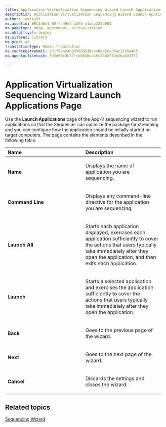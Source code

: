 ```yaml
---
title: Application Virtualization Sequencing Wizard Launch Applications Page
description: Application Virtualization Sequencing Wizard Launch Applications Page
author: jamiejdt
ms.assetid: 69b1d6e1-00ff-49e3-a245-a4aca225d681
ms.pagetype: mdop, appcompat, virtualization
ms.mktglfcycl: deploy
ms.sitesec: library
ms.prod: w8
translationtype: Human Translation
ms.sourcegitcommit: 2d1f98a24d9330d6b3bce488b2cac6ac11b5e4bf
ms.openlocfilehash: 5e5e66c5b77fcb6836cd45c35b2f7be26ad33777

---
```



# Application Virtualization Sequencing Wizard Launch Applications Page


Use the **Launch Applications** page of the App-V sequencing wizard to run applications so that the Sequencer can optimize the package for streaming and you can configure how the application should be initially started on target computers. The page contains the elements described in the following table.

<table>
<colgroup>
<col width="50%" />
<col width="50%" />
</colgroup>
<thead>
<tr class="header">
<th align="left">Name</th>
<th align="left">Description</th>
</tr>
</thead>
<tbody>
<tr class="odd">
<td align="left"><p><strong>Name</strong></p></td>
<td align="left"><p>Displays the name of application you are sequencing.</p></td>
</tr>
<tr class="even">
<td align="left"><p><strong>Command Line</strong></p></td>
<td align="left"><p>Displays any command-line directive for the application you are sequencing.</p></td>
</tr>
<tr class="odd">
<td align="left"><p><strong>Launch All</strong></p></td>
<td align="left"><p>Starts each application displayed, exercises each application sufficiently to cover the actions that users typically take immediately after they open the application, and then exits each application.</p></td>
</tr>
<tr class="even">
<td align="left"><p><strong>Launch</strong></p></td>
<td align="left"><p>Starts a selected application and exercises the application sufficiently to cover the actions that users typically take immediately after they open the application.</p></td>
</tr>
<tr class="odd">
<td align="left"><p><strong>Back</strong></p></td>
<td align="left"><p>Goes to the previous page of the wizard.</p></td>
</tr>
<tr class="even">
<td align="left"><p><strong>Next</strong></p></td>
<td align="left"><p>Goes to the next page of the wizard.</p></td>
</tr>
<tr class="odd">
<td align="left"><p><strong>Cancel</strong></p></td>
<td align="left"><p>Discards the settings and closes the wizard.</p></td>
</tr>
</tbody>
</table>

 

## Related topics


[Sequencing Wizard](sequencing-wizard.md)

 

 








<!--HONumber=Jun16_HO4-->



